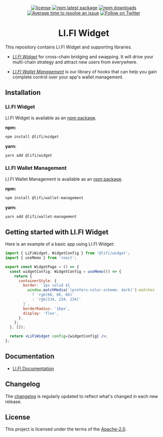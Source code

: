 <div align="center">

[![license](https://img.shields.io/badge/license-Apache%202-blue)](/LICENSE.md)
[![npm latest package](https://img.shields.io/npm/v/@lifi/widget/latest.svg)](https://www.npmjs.com/package/@lifi/widget)
[![npm downloads](https://img.shields.io/npm/dm/@lifi/widget.svg)](https://www.npmjs.com/package/@lifi/widget)
[![Average time to resolve an issue](https://isitmaintained.com/badge/resolution/lifinance/widget.svg)](https://isitmaintained.com/project/lifinance/widget)
[![Follow on Twitter](https://img.shields.io/twitter/follow/lifiprotocol.svg?label=follow+LI.FI)](https://twitter.com/lifiprotocol)

</div>

<h1 align="center">LI.FI Widget</h1>

This repository contains LI.FI Widget and supporting libraries.

- [_LI.FI Widget_](https://li.fi/widget/) for cross-chain bridging and swapping. It will drive your multi-chain strategy and attract new users from everywhere.

- [_LI.FI Wallet Management_](https://www.npmjs.com/package/@lifi/wallet-management) is our library of hooks that can help you gain complete control over your app's wallet management.

## Installation

### LI.FI Widget

LI.FI Widget is available as an [npm package](https://www.npmjs.com/package/@lifi/widget).

**npm:**

```sh
npm install @lifi/widget
```

**yarn:**

```sh
yarn add @lifi/widget
```

### LI.FI Wallet Management

LI.FI Wallet Management is available as an [npm package](https://www.npmjs.com/package/@lifi/wallet-management).

**npm:**

```sh
npm install @lifi/wallet-management
```

**yarn:**

```sh
yarn add @lifi/wallet-management
```

## Getting started with LI.FI Widget

Here is an example of a basic app using LI.FI Widget:

```jsx
import { LiFiWidget, WidgetConfig } from '@lifi/widget';
import { useMemo } from 'react';

export const WidgetPage = () => {
  const widgetConfig: WidgetConfig = useMemo(() => {
    return {
      containerStyle: {
        border: `1px solid ${
          window.matchMedia('(prefers-color-scheme: dark)').matches
            ? 'rgb(66, 66, 66)'
            : 'rgb(234, 234, 234)'
        }`,
        borderRadius: '16px',
        display: 'flex',
      },
    };
  }, []);

  return <LiFiWidget config={widgetConfig} />;
};
```

## Documentation

- [LI.FI Documentation](https://docs.li.fi)

## Changelog

The [changelog](/CHANGELOG.md) is regularly updated to reflect what's changed in each new release.

## License

This project is licensed under the terms of the
[Apache-2.0](/LICENSE.md).
